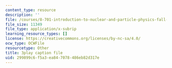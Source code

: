 ```yaml
---
content_type: resource
description: ''
file: /courses/8-701-introduction-to-nuclear-and-particle-physics-fall-2020/299899c6f5a3ea847078486eb82d317e_-hgRkC_uUzU.srt
file_size: 11349
file_type: application/x-subrip
learning_resource_types: []
license: https://creativecommons.org/licenses/by-nc-sa/4.0/
ocw_type: OCWFile
resourcetype: Other
title: 3play caption file
uid: 299899c6-f5a3-ea84-7078-486eb82d317e
---
```

